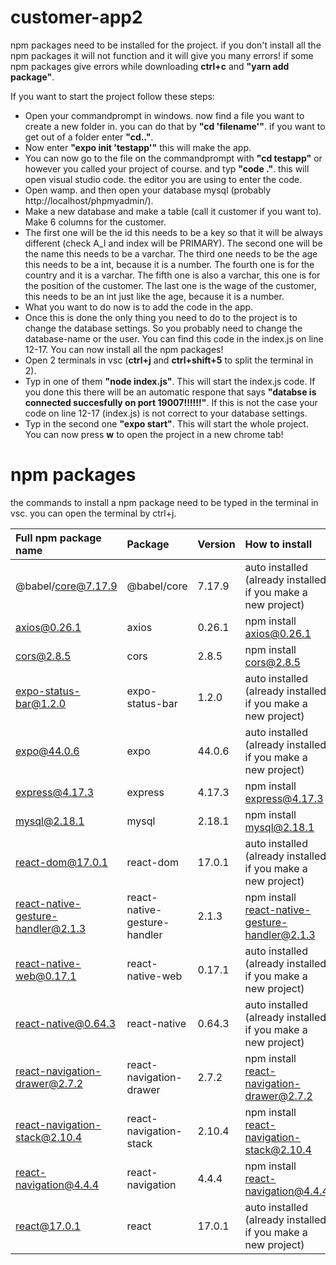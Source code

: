 # customer-app2
npm packages need to be installed for the project. if you don't install all the npm packages it will not function and it will give you many errors! if some npm packages give errors while downloading **ctrl+c** and **"yarn add package"**.

If you want to start the project follow these steps:
- Open your commandprompt in windows. now find a file you want to create a new folder in. you can do that by **"cd 'filename'"**. if you want to get out of a folder enter **"cd.."**.
- Now enter **"expo init 'testapp'"** this will make the app.
- You can now go to the file on the commandprompt with **"cd testapp"** or however you called your project of course. and typ **"code ."**. this will open visual studio code. the editor you are using to enter the code.
- Open wamp. and then open your database mysql (probably http://localhost/phpmyadmin/).
- Make a new database and make a table (call it customer if you want to). Make 6 columns for the customer.
- The first one will be the id this needs to be a key so that it will be always different (check A_I and index will be PRIMARY). The second one will be the name this needs to be a varchar. The third one needs to be the age this needs to be a int, because it is a number. The fourth one is for the country and it is a varchar. The fifth one is also a varchar, this one is for the position of the customer. The last one is the wage of the customer, this needs to be an int just like the age, because it is a number.
- What you want to do now is to add the code in the app.
- Once this is done the only thing you need to do to the project is to change the database settings. So you probably need to change the database-name or the user. You can find this code in the index.js on line 12-17. You can now install all the npm packages!
- Open 2 terminals in vsc (**ctrl+j** and **ctrl+shift+5** to split the terminal in 2). 
- Typ in one of them **"node index.js"**. This will start the index.js code. If you done this there will be an automatic respone that says **"databse is connected succesfully on port 19007!!!!!!"**. If this is not the case your code on line 12-17 (index.js) is not correct to your database settings.
- Typ in the second one **"expo start"**. This will start the whole project. You can now press **w** to open the project in a new chrome tab!

# npm packages

the commands to install a npm package need to be typed in the terminal in vsc. you can open the terminal by ctrl+j.

| Full npm package name | Package  | Version | How to install |
| :------------- | :------------- | :------------- | :------------- |
| @babel/core@7.17.9 |  @babel/core | 7.17.9  | auto installed (already installed if you make a new project)|
| axios@0.26.1 | axios  | 0.26.1  | npm install axios@0.26.1 |
| cors@2.8.5 | cors  | 2.8.5  | npm install cors@2.8.5 |
| expo-status-bar@1.2.0 | expo-status-bar  | 1.2.0  | auto installed (already installed if you make a new project)|
| expo@44.0.6 | expo  | 44.0.6  | auto installed (already installed if you make a new project)|
| express@4.17.3 | express  | 4.17.3  | npm install express@4.17.3 |
| mysql@2.18.1  | mysql  | 2.18.1  | npm install mysql@2.18.1 |
| react-dom@17.0.1 | react-dom  | 17.0.1  | auto installed (already installed if you make a new project)|
| react-native-gesture-handler@2.1.3 | react-native-gesture-handler  | 2.1.3  | npm install react-native-gesture-handler@2.1.3 |
| react-native-web@0.17.1 | react-native-web  | 0.17.1  | auto installed (already installed if you make a new project)|
| react-native@0.64.3 | react-native  | 0.64.3 | auto installed (already installed if you make a new project)|
| react-navigation-drawer@2.7.2 | react-navigation-drawer  | 2.7.2  | npm install react-navigation-drawer@2.7.2 |
| react-navigation-stack@2.10.4 | react-navigation-stack  | 2.10.4  | npm install react-navigation-stack@2.10.4 |
| react-navigation@4.4.4 | react-navigation  | 4.4.4  | npm install react-navigation@4.4.4 |
| react@17.0.1 | react  | 17.0.1  | auto installed (already installed if you make a new project)|
